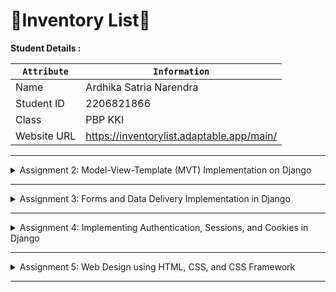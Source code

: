 # 📝Inventory List📝

**Student Details :**

|  `Attribute`  |               `Information`               |
|---------------|-------------------------------------------|
| Name          | Ardhika Satria Narendra                   |
| Student ID    | 2206821866                                |
| Class         | PBP KKI                                   |
| Website URL   | https://inventorylist.adaptable.app/main/ |

---
<details>
<summary>Assignment 2: Model-View-Template (MVT) Implementation on Django</summary>

## Questions and Answers

### -> How do you implement the tasks in the checklist?

1. **Creating a new Django project**

   To start building this application, I initiated a new Django project. Here's how I did it:
   
  - Opened the terminal or command prompt on my system.
  - Navigated to the directory where I wanted to store my Git projects using the command `cd <directory_name>`.
  - Initialized a new repository with the command `git init`. This command created an empty Git repository in my chosen directory.
  - Create and activate the virtual environment by running the following command `python -m venv env` and `env\Scripts\activate.bat`.
  - Created a file named requirements.txt and installed the dependencies with the following command `pip install -r requirements.txt`.
  - Create a Django project using this command `django-admin startproject inventory_list`.
  - Add "*" on `ALLOWED_HOST` in `settings.py`
```
ALLOWED_HOST = ["*"]
```
- Add `.gitignore` file
2. **Creating an app with the name main on that project**

    I needed to create a new app within my Django project. Here's the process I followed:
  - Ran the following command: `python manage.py startapp main`. This command created a new app named "main" within my project.
  - Add `'main'` to the list of existing applications in settings.py.
  - Create folder `templates` inside `main` also `main.html` inside the folder.

3. **Creating a URL routing configuration to access the 'main' app**

   To ensure that I could access the 'main' app, I set up URL routing. Here's how I configured it:
  - Opened the main project's `urls.py` file located in the project's root directory.
  - Imported the `include` function from `django.urls`: `from django.urls import path, include`.
  - Added a new URL pattern to include the 'main' app's URLs. For example:
    ```
    path('main/', include('main.urls')),
    ```
    This mapping directed the `/main/` URL path to the URLs defined in the `main` app's `urls.py`.

4. **Creating a model within the 'main' app**

   I needed to define a model within the 'main' app with specific attributes. Here's how I implemented it:
  - In the `main` app directory, I opened the `models.py` and modified it with the mandatory attributes.
  - In this step, I created a model named `Item` within the 'main' app. The model will define the attributes of items in my inventory management application.

5. **Creating a function in 'views.py' to return an HTML template**
   
     To display information about the application, app name, my name, and my class, I created a view function. Here's how I accomplished it:
  - In the `main` app directory, I opened the `views.py` file.
  - I defined a view function, for example, `show_main`, that took a `request` parameter.
  - Within the view function, I created a `context` dictionary with the necessary data, including app name, my name, and class.
  - I used the `render` function to render an HTML template (e.g., `main.html`) and passed the `context` data to it.

6. **Creating a URL routing to map the function in 'views.py'**

   To ensure that the view function I created is accessible through a URL, I configured URL routing within the 'main' app. Here's how I did it:
- In the `main` app directory, I created a `urls.py` file.
- I defined URL patterns within the `urls.py` file, for example:
     ```
     from django.urls import path
     from main.views import show_main

     app_name = 'main'

      urlpatterns = [
         path('', show_main, name='show_main'),
      ]
      ```
      This mapping directed the root URL (e.g., `/main/`) to the `show_main` view function.
     
7. **Deploying the app to Adaptable**
   
   To make the application accessible online, I deployed it to Adaptable or a similar hosting service. Here are the general steps I followed:
- I ensured that my Django project was under version control with Git.
- I pushed my project code to the GitHub repository.
- I used Adaptable or a similar service to deploy my Django application, following my lecture's deployment instructions to make the app accessible online.
  
---
### -> Create a diagram explaining the flow of client requests to a Django web app and its response

```mermaid
graph TB

    subgraph User
        A[Browser]
    end

    subgraph Django Environment
        B[urls.py]
        C[views.py]
        D[models.py]
        E[HTML Template]
    end

    subgraph Database
        F[Database Table]
    end

    %% Defining the flow in a square pattern
    A -->|1. HTTP Request| B
    B -->|2. URL Mapping| C
    C -->|3. Read or Write Data| D
    D -->|4. Data Access| F
    F -->|7. Return Data| D
    D -->|5. Render Template| E
    E -->|6. HTML Response| A
```
Here's a step-by-step explanation of the depicted process:

1. **HTTP Request**: The user makes a request via a web browser.
    - **Component**: Browser
    - **Action**: The browser sends an HTTP request to the Django environment.

2. **URL Mapping**: The request reaches the `urls.py` in the Django environment.
    - **Component**: urls.py
    - **Action**: Django uses the `urls.py` file to map the incoming request to the corresponding view.

3. **Read or Write Data**: The view (`views.py`) may need to read or write data to the database using Django models.
    - **Component**: views.py & models.py
    - **Action**: Depending on the nature of the request (e.g., GET, POST), the view might fetch or update data from the database using models.

4. **Data Access**: The views might also need to access certain HTML templates to generate a response.
    - **Component**: views.py & HTML Template
    - **Action**: The view fetches the relevant HTML template if needed.

5. **Render Template**: The models help in fetching the necessary data which is then used to populate and render the HTML templates.
    - **Component**: models.py & HTML Template
    - **Action**: The actual data is filled into the template to create a meaningful HTML page for the user.

6. **HTML Response**: The populated HTML template is then sent back as a response to the browser.
    - **Component**: HTML Template & Browser
    - **Action**: The rendered HTML page is displayed on the user's browser.

7. **Access**: This is a separate process where models interact with the database tables to perform CRUD operations.
    - **Component**: models.py & Database Table
    - **Action**: Direct interaction with the database to either create, read, update, or delete records.

To sum it up, when a user sends a request from their browser, Django processes it by mapping the request to a view, accessing the necessary data and templates, and then sending back the relevant HTML response. The database plays a central role, storing and providing data when needed.

---

### -> What is the purpose of a virtual environment? Can we create a Django web app without a virtual environment?
A virtual environment is a self-contained directory tree that contains a Python installation for a particular version of Python, along with a number of additional packages. The primary purpose of a virtual environment is to:
1. Isolation: Virtual environments allow Python projects to have isolated dependencies, ensuring that the requirements of each project are in harmony with those of others.
2. Dependency Management: To minimise issues, virtual environments manage different library versions across projects.
3. Version Control: Virtual environments make it easier to work with and test different Python versions.
4. Clean Environment: When starting a new project, we can create a new virtual environment to ensure we're working in a clean environment with only the necessary dependencies installed.

Yes, we can create a Django web app without a virtual environment. However, there are some downsides to this:
1. Potential Dependency Conflicts: Without using a virtual environment, it will risk running into issues where Django or one of its dependencies conflicts with another library or application on our system.
2. System Pollution: Installing everything globally can clutter the system's Python environment with unnecessary packages.
3. Versioning Issues: If we're working on two Django projects where one uses Django 2.x and the other uses Django 3.x, we'll face issues if we don't use separate virtual environments.
4. Deployment Challenges: It becomes more challenging to ensure that our production environment matches our development environment in terms of dependencies and versions, which can lead to unexpected behaviours and bugs.

Using virtual environments is a best practice in Python development, especially with web frameworks like Django, because of the challenges and risks mentioned above. While it's not strictly required, it's highly recommended.

---

### -> What is MVC, MVT, and MVVM? Explain the differences between the three.

**MVC (Model-View-Controller):**
- **Model**: Manages the data and business logic.
- **View**: Displays the data (the UI part).
- **Controller**: Handles the user's input and updates the Model and View.

**MVT (Model-View-Template):**
- **Model**: Represents the data structure.
- **View**: Controls what data is displayed and how (more like a controller).
- **Template**: How the data is displayed (akin to the view in MVC).

**MVVM (Model-View-ViewModel):**
- **Model**: Represents the data.
- **View**: Displays the data, purely the UI.
- **ViewModel**: An abstraction of the view, that holds presentational logic.

**Differences:** 
1. **MVC**: A discrete separation in which the controller serves as a connection between the Model and the View.
2. **MVT**: This is primarily used in Django. The "View" works more like a controller, whereas the "Template" is similar to the MVC view.
3. **MVVM**: Suitable for applications with an abundant user interface, such as those built using WPF or Angular. It connects the View and ViewModel, allowing them to communicate with one another.

While all three are architectural patterns aimed at separating concerns, they differ in how they divide jobs and duties.

</details>

---

<details>
<summary>Assignment 3: Forms and Data Delivery Implementation in Django</summary>

## Questions and Answers

### -> What is the difference between `POST` form and `GET` form in Django?
Let's compare POST and GET forms in Django. There are various significant dissimilarity listed below, which I will explain one by one in each category :
   1. **Data Transmission Method**: 
      - GET: Sends data via the URL. When a GET form is submitted, the form data is attached to the URL as query parameters.
      - POST: Sends data in the HTTP request body rather than the URL. It is more suited for transmitting big amounts of data or sensitive information.
   2. **Visibility**: 
      - GET: Because the data is in the URL, anyone who sees the URL can view it. A poor choice for private information.
      - POST: Because the data is in the request body, it is hidden from viewers.
   3. **Usage**: 
      - GET: Typically used for obtaining or retrieving data where the action does not change or influence the data on the server. For example, searching or filtering results.
      - POST: Used for activities that modify data or have side effects, such as submitting a form to register an account or placing an order.
   4. **Data Limits**: 
      - GET: Limited by the URL length, which is normally around 2,000 characters, however this limit may differ by browser and server.
      - POST: Can handle a significantly higher quantity of data because it is in the request body.
   5. **Idempotency (a bit technical, but useful to know)**:
      - GET: Considered independent, which means that making the same request numerous times should produce the same response without producing any side effects.
      - POST: Not idempotent. Submitting a POST request several times may result in the creation of multiple resources or the triggering of various actions.

---

### -> What are the main differences between XML, JSON, and HTML in the context of data delivery?
I will explain the distinction using a simple illustration to make it clear :
   1. **Extensible Markup Language (XML)**:
      Consider XML to be a nice gift box with each thing carefully labelled. You've assigned tags to each item of data.         It's the same as wrapping a toy and labelling it: <toy>Train set</toy>. It's thorough, but with all many labels, it       can feel a little heavy. XML can be used for organised and self-descriptive data.

   2. **JSON (JavaScript Object Notation)**:
      JSON is similar to those reusable gift bags. It's more sleek and manageable than the box. Instead of utilising            elaborate labels like XML, JSON employs a basic key-value pair system, similar to tagging a gift with "toy": "Train       set." It's grown highly popular due to its light weight and ease of reading. JSON is preferred for simple data            transfer and JavaScript interaction.

   3. **HTML  (Hypertext Markup Language)**:
      HTML, on the other hand, is a little different. Consider it a gift wrapped to display and show off bits of what's         inside, similar to clear gift bags or wrappers. It is not only about the data, but also about how it appears and is       presented. It's intended to be seen in web browsers, displaying content in an aesthetically organised manner. HTML        is concerned with presenting data in a visual format, with an emphasis on its appearance and layout.
      
---

### -> Why is JSON often used in data exchange between modern web applications?
JSON is simple to produce and understand because it uses a human-readable format of key-value pairs and arrays. Unlike XML, another popular data format for online applications, JSON does not require any particular tags, attributes, or schemas. Because of its quick data transfer and web service processing results, human-readable text/code, lightweight nature, and fewer coding requirements, JSON is frequently utilised in data exchange across modern web applications. JSON is text-based, making it user friendly for developers. It also provides an easy-to-parse data format, implying less code is required for interpreting. Moreover, JSON supports better database schema and is highly interoperable/compatible with applications/technologies including the WebSocket, GraphSQL, and RESTful (Representational State Transfer) website services.

---

### -> Explain how you implemented the checklist above step-by-step (not just following the tutorial).
1. **Create a new file inside the `main` folder named `forms.py`**

   I created a new file inside the `main` folder named `forms.py` to creating a form that interfaces with my database models, specifically to add, edit, or display products.
   
   ```
   from django.forms import ModelForm
   from main.models import Product

   class ProductForm(ModelForm):
       class Meta:
           model = Product
           fields = ["name", "price", "description"]
      ```

2. **Create a base template**

   In this step, I created a folder named `templates` in the **root directory**. Inside the `templates` folder, I also created a file named `base.html`. This file will serve as a base template, providing a general structure for my website's pages.

   ```
   {% load static %}
   <!DOCTYPE html>
   <html lang="en">
       <head>
           <meta charset="UTF-8" />
           <meta
               name="viewport"
               content="width=device-width, initial-scale=1.0"
           />
           {% block meta %}
           {% endblock meta %}
       </head>

       <body>
           {% block content %}
           {% endblock content %}
       </body>
   </html>
   
   ```
   
3. **Updating `views.py`**
   
   At this stage, I incorporated certain imports and devised a new function named `create_product` that takes a `request` parameter. Concurrently, I adjusted the `show_main` function within `views.py`.

   During this phase, I enhanced the `views.py` to support product creation and introduced the capability to retrieve data in both XML and JSON formats. I also added functionality to obtain data based on the product ID in both XML and JSON formats.
   
   ```
   from django.shortcuts import render
   from django.http import HttpResponseRedirect
   from django.urls import reverse
   from main.forms import ProductForm
   from main.models import Product
   from django.http import HttpResponse
   from django.core import serializers

   def show_main(request):
       products = Product.objects.all()

       counter = products.count()

       context = {
           'app_name':'Inventory List',
           'name': 'Ardhika Satria Narendra',
           'class': 'PBP KKI',
           'products': products,
           'counter' : counter,
       }

       return render(request, 'main.html', context)

   def create_product(request):
       form = ProductForm(request.POST or None)

       if form.is_valid() and request.method == "POST":
           form.save()
           return HttpResponseRedirect(reverse('main:show_main'))

       context = {'form': form}
       return render(request, "create_product.html", context)

   def show_xml(request):
       data = Product.objects.all()
       return HttpResponse(serializers.serialize("xml", data), content_type="application/xml")

   def show_json(request):
       data = Product.objects.all()
       return HttpResponse(serializers.serialize("json", data), content_type="application/json")

   def show_xml_by_id(request, id):
       data = Product.objects.filter(pk=id)
       return HttpResponse(serializers.serialize("xml", data), content_type="application/xml")

   def show_json_by_id(request, id):
       data = Product.objects.filter(pk=id)
       return HttpResponse(serializers.serialize("json", data), content_type="application/json")
   ```

4. **Add new routings to `urls.py`**
   
   I imported the previously created `create_product` function. `from main.views import show_main, create_product` and also add a new url path inside the `urlpatterns` list to access the previously imported function.
   
   ```
   # main/urls.py
   
   # ...
   
   urlpatterns = [
       path('', show_main, name='show_main'),
       path('create-product', create_product, name='create_product'),
       path('xml/', show_xml, name='show_xml'),
       path('json/', show_json, name='show_json'),
       path('xml/<int:id>/', show_xml_by_id, name='show_xml_by_id'),
       path('json/<int:id>/', show_json_by_id, name='show_json_by_id'),
   ```

5. **Creating a new HTML file named `create_product.html`**

   At this point, I navigated to the templates subdirectory inside the main folder and crafted a new HTML file named `create_product.html`. This code is used for creating a web form to add new products  and submit them to the database.
   
   ```
   {% extends 'base.html' %} 

   {% block content %}
   <h1>Add New Product</h1>

   <form method="POST">
       {% csrf_token %}
       <table>
           {{ form.as_table }}
           <tr>
               <td></td>
               <td>
                   <input type="submit" value="Add Product"/>
               </td>
           </tr>
       </table>
   </form>

   {% endblock %}
   ```
   
6.  **Updating `main.html`**

      I added this code between `{% block content %}` and `{% endblock content %}` to display product data in a table format and included a button to redirect users to the form page.
    
      ```
      ...
      <table>
          <tr>
              <th>Name</th>
              <th>Price</th>
              <th>Description</th>
              <th>Date Added</th>
          </tr>

          {% comment %} Below is how to show the product data {% endcomment %}

          {% for product in products %}
              <tr>
                  <td>{{product.name}}</td>
                  <td>{{product.price}}</td>
                  <td>{{product.description}}</td>
                  <td>{{product.date_added}}</td>
              </tr>
          {% endfor %}
      </table>

      <br />

      <a href="{% url 'main:create_product' %}">
          <button>
              Add New Product
          </button>
      </a>

      {% endblock content %}
      ```

---

### -> Access the five URLs in point 2 using Postman, take screenshots of the results in Postman, and add them to `README.md`.
1. **http://localhost:8000/**

   ![image](https://github.com/ardhika23/inventory_list/assets/143513359/1058fa3c-2730-46ef-b356-3f08a805afd8)

2. **http://localhost:8000/xml**

    ![image](https://github.com/ardhika23/inventory_list/assets/143513359/100aa3e5-3797-45ae-920f-1a40bafa4a59)

3. **http://localhost:8000/json**

   ![image](https://github.com/ardhika23/inventory_list/assets/143513359/bee6fd68-697c-45ef-9365-133dfb673e9c)


4. **http://localhost:8000/xml/2**
   
   ![image](https://github.com/ardhika23/inventory_list/assets/143513359/c0359d7b-d26e-480e-9d27-7e58c63139ce)

5. **http://localhost:8000/json/2**

   ![image](https://github.com/ardhika23/inventory_list/assets/143513359/b99d6dbc-9d68-445d-be1f-f099c66e6512)

</details>

---

<details>
<summary>Assignment 4: Implementing Authentication, Sessions, and Cookies in Django</summary>

## Questions and Answers

### -> What is `UserCreationForm` in Django? Explain its advantages and disadvantages.
`UserCreationForm` is a built-in form that eases us to create a user registration form. With this form, we can create a registration form without needing to code it from scratch. The `UserCreationForm` in Django is a model form class, provided by Django’s authentication framework, which is specifically designed to manage the user creation process. Django is a high-level Python Web framework that encourages rapid development and clean, pragmatic design.

**`UserCreationForm` Overview**:
`UserCreationForm` is used to create new user instances. It comes pre-built with fields for the username, password1 (password), and password2 (password confirmation). When used in combination with Django’s authentication views and templates, it provides an out-of-the-box solution for user registration.

**Advantages of `UserCreationForm`**:
   1. **Simplicity and Time Efficiency**:
      - It is straightforward and easy to use. 
      - It helps in creating user registration forms quickly as it includes the essential fields required for user   creation.
      - Saves time as developers do not have to create a registration form from scratch.

   2. **Security**:
      - Manages password hashing and salting, ensuring password security.
      - It includes built-in validation for password confirmation and can include custom password validation rules.

   3. **Customizability and Extensibility**:
      - Can be extended to include additional fields if the default fields are not sufficient for the application’s needs.
      - Can be customized to alter its default behavior and appearance.
        
   4. **Integration**:
      - Easily integrates with Django’s built-in User model and authentication system.
      - Can be readily used with Django’s class-based views, like CreateView, to quickly create registration views.
        
**Disadvantages of `UserCreationForm`**:
   1. **Limited Fields**:
      - It comes with a very limited set of fields – username, password1, and password2. If more information needs to be collected during user registration, developers will have to extend this form or create a custom form.

   2. **Styling and Customization**:
      - The default form may not meet the styling or structural requirements of all projects, necessitating additional customization which may not be straightforward for beginners.

   3. **Overhead**:
      - For extremely simple or unconventional projects, the built-in form and the accompanying processes might seem to have unnecessary overhead.
      - If the project requires a highly custom user creation process, developers might opt to create their own user creation forms and views.

---

### -> What is the difference between authentication and authorization in Django application? Why are both important?
Authentication and Authorization are crucial security mechanisms, and though they are related, they serve different purposes. Here’s a detailed breakdown of what they mean and why they are essential, especially in a Django application:

**Authentication**:
- **Definition**: Authentication is the process of verifying the identity of a user, system, or application. It ensures that a user is who they claim to be.
- **In Django**: Django’s built-in authentication system handles user authentication. It provides forms and views to handle user login, logout, password reset, etc.
- **Importance**: Without authentication, there is no way to ensure that users are who they say they are, leading to significant security risks. It is the fundamental step before authorization and is crucial to protect user data and restrict access.
  
**Authorization**:
- **Definition**: Authorization is the process of verifying what a user, system, or application is allowed to do after they are authenticated. It determines the permissions an authenticated user has within the application.
- **In Django**: Django provides a built-in permission system to handle user authorization. It allows defining permissions at the model level and associating them with user instances. Django also supports creating custom permissions to implement complex authorization rules.
- **Importance**: Authorization is crucial to protect sensitive operations and data within the application. It ensures that users can only perform actions and access data they are allowed to, preventing unauthorized access and modifications.

**Why are Both Important in a Django Application?**

   1. **Security**:
      - Together, authentication and authorization provide a layer of security that protects user data and resources from unauthorized access and potential malicious activities.
      - They ensure that only authenticated and authorized users can access certain parts of the application, preventing security breaches.

   2. **User Management**:
      - They allow developers to implement user management within applications, giving different access levels to different users, such as regular users, staff users, and superusers.
   - This is essential for creating multi-user applications with different roles and responsibilities, such as admin panels.
     
   3. **Data Integrity**:
      - They help maintain data integrity by preventing unauthorized modifications or deletions of data.
      - By controlling who has access to modify data, they help in maintaining the reliability and accuracy of the application data.
        
   4. **Compliance**:
      - Many applications need to comply with various regulatory standards that require strict authentication and authorization mechanisms to protect user data.
      - Implementing proper mechanisms is crucial for legal compliance and protecting user privacy.
        
   5. **User Trust**:
      - Implementing robust authentication and authorization processes can help in building trust with the users as they can be assured that their data is secure and can only be accessed or modified by authorized entities.

---

### -> What are cookies in website? How does Django use cookies to manage user session data?
**Cookies in Websites**:
Cookies are small pieces of data stored on the client-side, which the web server sends to the user's web browser. The browser may then store the cookie and send the cookie information back to the server with every subsequent request to the same server. Typically, it's used to tell if two requests come from the same browser, like storing and managing user preferences, tracking users, and enabling session management on websites.

**Django and Cookies for Session Management**:
Django can use cookies to manage user session data, allowing for persistent sessions across requests. In Django, when a user logs in, the server creates a unique session ID and sends it to the client as a cookie. When the client sends a subsequent request, it includes the session ID cookie, allowing the server to retrieve the corresponding session data stored on the server-side.

---

### -> Are `cookies` secure to use? Is there potential risk to be aware of?
Yes, cookies can be secure to use when proper security measures are applied, but there are potential risks to be aware of.

**Risks**:
   1. **Session Hijacking**: Cookies can be stolen, enabling unauthorized users to impersonate the legitimate user.
   2. **Cross-Site Scripting (XSS)**: Cookies can be accessed through malicious scripts.
   3. **Cross-Site Request Forgery (CSRF)**: Attackers can force users to perform actions unknowingly.
   4. **Man-In-The-Middle Attacks**: Cookies can be intercepted over insecure connections.
   5. **Third-Party Tracking**: Privacy concerns due to tracking users across different sites.
   6. **Data Integrity**: Tampering risk if cookies are not properly signed and encrypted.
   
**Mitigations**:
   1. **Use HttpOnly Attribute**: To protect cookies from being accessed by client-side scripts.
   2. **Use Secure Attribute**: To ensure cookies are sent only over HTTPS.
   3. **Implement SameSite Attribute**: To protect against CSRF attacks.
   4. **Obtain User Consent**: For setting cookies and inform them about cookie policies.
   5. **Do Not Store Sensitive Data**: Store sensitive data server-side and use cookies only for storing session IDs or non-sensitive data.
   6. **Sign and Encrypt Cookies**: To ensure data integrity and confidentiality.

---

### -> Explain how you implemented the *checklist* above step-by-step (not just following the tutorial).

1. **Developing Registration Form and Functionality**
   - Initiate the virtual environment and open the `views.py` file. Subsequently, incorporate the imports for `redirect`,    `UserCreationForm`, and `messages` at the commencement of the file.
   ```
     from django.shortcuts import redirect
     from django.contrib.auth.forms import UserCreationForm
     from django.contrib import messages
     ```
   - Create a `register` function in `views.py`
     ```
     def register(request):
     form = UserCreationForm()

       if request.method == "POST":
           form = UserCreationForm(request.POST)
           if form.is_valid():
               form.save()
               messages.success(request, 'Your account has been successfully created!')
               return redirect('main:login')
       context = {'form':form}
       return render(request, 'register.html', context)
      ```
   - Construct a new HTML file and name it `register.html`, placing it within the main/templates directory.
     
      ```
        {% extends 'base.html' %}

         {% block meta %}
             <title>Register</title>
         {% endblock meta %}

         {% block content %}  

         <div class = "login">
    
             <h1>Register</h1>  

                 <form method="POST" >  
                     {% csrf_token %}  
                     <table>  
                         {{ form.as_table }}  
                         <tr>  
                             <td></td>
                             <td><input type="submit" name="submit" value="Daftar"/></td>  
                         </tr>  
                     </table>  
                 </form>

               {% if messages %}  
                 <ul>   
                     {% for message in messages %}  
                         <li>{{ message }}</li>  
                         {% endfor %}  
                 </ul>   
             {% endif %}

         </div>  

         {% endblock content %}

         ```

2. **Developing a Login Function, Incorporating Last Login Date to Cookies, and Displaying Last Login on the Main Page**
   
      - Within `views.py`, integrate `authenticate` and `login`. Subsequently, formulate a `login_user` function that retrieves the last login date and incorporates it into the cookie, as demonstrated in the following code:
      ```
      from django.contrib.auth import authenticate, login
      ```

      ```
      def login_user(request):
          if request.method == 'POST':
           username = request.POST.get('username')
           password = request.POST.get('password')
           user = authenticate(request, username=username, password=password)
           if user is not None:
               login(request, user)
               response = HttpResponseRedirect(reverse("main:show_main")) 
               response.set_cookie('last_login', str(datetime.datetime.now()))
               return response
           else:
               messages.info(request, 'Sorry, incorrect username or password. Please try again.')
         context = {}
       return render(request, 'login.html', context)
      ```

      - Construct a new HTML file, naming it `login.html`, and position it inside the main/templates directory.
     
      ```
      {% extends 'base.html' %}

      {% block meta %}
          <title>Login</title>
      {% endblock meta %}

      {% block content %}

      <div class = "login">

          <h1>Login</h1>

          <form method="POST" action="">
              {% csrf_token %}
              <table>
                  <tr>
                      <td>Username: </td>
                      <td><input type="text" name="username" placeholder="Username" class="form-control"></td>
                  </tr>
                    
                  <tr>
                      <td>Password: </td>
                      <td><input type="password" name="password" placeholder="Password" class="form-control"></td>
                  </tr>

                  <tr>
                       <td></td>
                      <td><input class="btn login_btn" type="submit" value="Login"></td>
                  </tr>
              </table>
          </form>

          {% if messages %}
              <ul>
                  {% for message in messages %}
                      <li>{{ message }}</li>
                  {% endfor %}
              </ul>
          {% endif %}     
        
          Don't have an account yet? <a href="{% url 'main:register' %}">Register Now</a>

      </div>

      {% endblock content %}

      ```

   - Modify `views.py` and incorporate the logout_user function as illustrated below:
     
     ```
      def logout_user(request):
          logout(request)
          response = HttpResponseRedirect(reverse('main:login'))
          response.delete_cookie('last_login')
          return response
     ```
     
    Establish the routing for this function in `urls.py`. Integrate a `logout` button in `main.html` to facilitate user logout.

3. **Implementing Access Restrictions to the Main Page for Unauthenticated Users**
      
     Within `views.py`, incorporate `login_required` and then place `@login_required(login_url='/login')` above the `show_main` function to enforce login restrictions.

4. **Refining the create_product Function**
      
     ```
      def create_product(request):
      form = ProductForm(request.POST or None)

      if form.is_valid() and request.method == "POST":
          product = form.save(commit=False)
          product.user = request.user
          product.save()
          return HttpResponseRedirect(reverse('main:show_main'))
   
     ```

     The `create_product` function in Django initializes a `ProductForm`, either with the submitted POST data if available or as an unpopulated form if no data is present. Upon the form's submission and subsequent validation, the function employs `form.save(commit=False)`, allowing for alterations to the product object prior to its database storage. It specifically assigns the currently authenticated user to the product’s user attribute, linking the product to the appropriate user. Post the assignment of the user attribute, the product object undergoes storage in the database through `product.save()`. Subsequently, the user experiences a redirection to the 'main:show_main' URL pattern, signaling the successful product creation.

   - Modify the `show-main` function :
   ```
   def show_main(request):
       products = Product.objects.filter(user=request.user)

       context = {
           'name': request.user.username,
       ...
   ...

   ```

5. **Account and Dummy Data Creation**
   
   Establish two user accounts and generate three dummy data entries for each account, utilizing the previously defined model.

</details>

---

<details>
<summary>Assignment 5: Web Design using HTML, CSS, and CSS Framework</summary>

## Questions and Answers

### -> Explain the purpose of some CSS element selector and when to use it.

1. The CSS element selector is a sort of selector that targets HTML elements based on their tag name. It enables you to apply styles to all instances of a specified HTML element in your document. The CSS element selector is like to pointing to a category of goods at a store and saying, "I want all goods of this category to look this way." For instance, if you're in a shop and decide that all hardcover books should have blue stickers, "hardcover books" would be the equivalent of the "element" in CSS.

   Purpose:
1. Uniformity: By using the element selector, all elements of the same type will have the same appearance. This ensures that the design of your website is consistent.
2. Simplicity: Instead of adding a class or an ID to each and every element you want to style, simply use the element's name, making your HTML clearer.
3. Baseline Styles: Using default styles for elements (such as the default font for all paragraphs) to set the tone for further styles is a frequent practise

   How to use it: 

   Imagine you have an HTML document, and you want to style all the paragraphs (`<p>`) and headings (`<h1>`).

   HTML:
   ```html
   <h1>Welcome to My Website</h1>
   <p>This is a paragraph about my website.</p>
   <h1>Another Heading</h1>
   <p>Here is another paragraph with more details.</p>
   ```

   CSS:
   To make all the `<h1>` elements have a red color and all the `<p>` elements have a blue color, you'd use the CSS element selector like this:

   ```css
   h1 {
       color: red;
   }

   p {
       color: blue;
   }
   ```

   In this example:

   - `h1` is the element selector for all `<h1>` elements.
   - `p` is the element selector for all `<p>` elements.

   Whenever the browser sees these selectors in the CSS, it says, "Alright, every `<h1>` tag should be red, and every `<p>` tag should be blue."

   A Quick Tip:

   Remember that styles set using element selectors are the baseline and can be overridden by more specific selectors (like class or ID selectors). So if you have a particular `<p>` that you want in green, you'd give it a class (e.g., `<p class="special">`) and then define that class in your CSS to override the blue color.

---

### -> Explain some of the HTML5 tags that you know.

Imagine you have an old phone model, then one day a newer model with cooler features and greater performance is released. Similarly, HTML5 is the most recent version of HTML (as of my previous update). It's similar to an upgrade that includes new capabilities and improved compatibility for modern web features.

I'll explain HTML5 tags in a very approachable way.

`<header>`
Think about a favourite magazine. You're aware that the magazine's name and perhaps this month's primary feature are at the top? That resembles the "header" tag. The title, logo, and major navigation of a website are often found in the first part of the page.

`<footer>`
Flip that magazine now all the way to the end. The page numbers, publication information, and possibly a few brief disclaimers will all be visible. Your "footer" on the web is that. The area at the bottom of your page is a handy place for credits, links, and other information.

`<nav>`
Do you recall those directories from the malls? the ones that outline the locations of each store? That resembles the "nav" bar. It's designed specifically for important navigation links to make it easier for users to navigate your website.

`<article>`
Let's get back to our magazine. An "article" is any story, feature, or interview that can be taken in isolation and comprehended. A blog post, news article, or any other self-contained piece of material would then be included in a "article" tag on a website.

`<section>`
Consider a book chapter. Each chapter has an own topic, correct? The "<section>" element is used on web pages to arrange related material under a theme. 

`<figure>` and `<figcaption>`
Have you ever seen those expensive coffee table books with large photos and short captions? The "figcaption" tag is that tiny caption, while the "<figure>" tag is like that image. Together, they present content (often an image) and a caption that go along with it.

Example:

```
html
<figure>
    <img src="cute-dog.jpg" alt="A fluffy dog">
    <figcaption>Meet Fluffy, the cutest dog in town.</figcaption>
</figure>
```

`<aside>`
Think of those little boxes or side notes in textbooks that give extra, but non-essential information. That's what <aside> does on a webpage. It holds content related to the main content but can be read separately, like a sidebar with fun facts.

`<canvas>`
Do you have any memories of drawing on white paper as as a kid? Similar to that blank sheet, but digital, is "canvas." It doesn't accomplish much by itself, but with a little help from JavaScript, it can transform into a place for images, animations, or even games.

---

### -> What are the differences between margin and padding?

I'll explain it by comparing it to a gift package.

Padding: The padding is the area between the gift and the box's inside walls. It is the area *within* the element's border, between the element's content and its border.

Margin:
This box is now placed within a gift bag. The margin is similar to the space between the box and the gift bag's interior walls. It is the area *outside* the element's border, between the element's border and elements around it.

So in simpler terms:
- Padding is the space *inside* the box, giving cushion to the content.
- Margin is the space *outside* the box, separating it from other boxes.

---

### -> What are the differences between the CSS framework Tailwind and Bootstrap? When should we use Bootstrap rather than Tailwind, and vice versa?

With Bootstrap, you may get ready-made elements with a specified appearance, such as buttons and navbars. Although they are pre-styled, you can customise them. On the other hand, Taliwind Offers low-level utility classes that help you create original designs from beginning. You create your own parts by fusing these tools rather than using premade ones. Although both Bootstrap and Tailwind CSS are well-liked front-end frameworks and technologies, their functions and methods of web creation differ. A comparison is provided below, along with advice on when you might prefer to utilise one over the other:

Bootstrap:

1. Component Library: Bootstrap comes with a collection of pre-made components, like navbars, modals, carousels, and others. Bootstrap could be a nice option if you require these right out of the box.
2. Theming: Bootstrap is designed with a theming system that allows you to simply change the appearance of the entire framework by modifying a few Sass variables.
3. Opinionated Design: Bootstrap has default design choices that make it easier to start a project quickly. If not customised, this could result in a lot of websites having a similar appearance.
4. JavaScript Plugins: To provide some components more functionality, Bootstrap includes a number of jQuery plugins. Bootstrap is useful if you currently use jQuery and want these capabilities.4. JavaScript Plugins: Bootstrap includes several jQuery plugins to provide additional functionality to some components. If you're already using jQuery and want these features, Bootstrap is beneficial.

Use Bootstrap When:
- MVP or rapid prototyping.
- When a large component library is required.
- When you don't want to deal with component-by-component design decisions.

CSS Tailwind

1. Utility-first: Tailwind offers low-level utility classes rather than pre-styled components. This method enables quick development without having to leave your HTML, but it also could require you to create extra class names.
2. Tailwind's level of customization is high. The spacing, colours, and other aspects of the design system can all be changed by modifying the configuration file.
3. Less Opinionated Design: Tailwind does not impose a specific aesthetic. It offers resources for designing, which might result in websites with more distinctive looks.
4. Tailwind just uses CSS; it does not need JavaScript. You must incorporate JavaScript libraries or create your own scripts if you want interactive components.
5. Smaller Bundles: You can reduce file sizes by removing unnecessary CSS with the help of programmes like PurgeCSS (which is now included in Tailwind by default).

When to Use Tailwind CSS: - Projects where you desire a distinctive design or additional design flexibility.
- When you prefer to work with HTML and take a utility-first approach.
- If you want to make sure the final build has the bare minimum of unnecessary CSS.
- JavaScript applications employing React, Vue, or Angular, among other contemporary frameworks.

In the end, it comes down to individual prefrence and the particular requirements of the project. Choose Bootstrap if you want pre-made elements and design. Choose Tailwind CSS if you prefer greater customizability, flexibility, and a utility-first philosophy. In any case, both programmes are widely used, have sizable communities, and rich documentation

---

### -> Explain how you implemented the checklist above step-by-step (not just following the tutorial).

1. **Adding bootstrap framework**

2. **Modify Templates**
   
   - base.html
  
```
{% load static %}
<!DOCTYPE html>
<html lang="en">

<head>
    {% block meta %}
    <meta charset="UTF-8" />
    <meta name="viewport" content="width=device-width, initial-scale=1">
    {% endblock meta %}
    <link href="https://cdn.jsdelivr.net/npm/bootstrap@5.3.2/dist/css/bootstrap.min.css" rel="stylesheet"
        integrity="sha384-T3c6CoIi6uLrA9TneNEoa7RxnatzjcDSCmG1MXxSR1GAsXEV/Dwwykc2MPK8M2HN" crossorigin="anonymous">
    <style>
        body {
            background-color: rgb(245, 245, 220);
            ;

        }

        table {
            background-color: rgb(255, 230, 204);
        }

        .navbar {
            background-color: #E8A87C;
        }

        .card {
            background-color: rgb(255, 230, 204);
        }
    </style>
</head>

<body>
    {% block content %}
    {% endblock content %}
</body>
<script src="https://cdn.jsdelivr.net/npm/bootstrap@5.3.2/dist/js/bootstrap.bundle.min.js"
    integrity="sha384-C6RzsynM9kWDrMNeT87bh95OGNyZPhcTNXj1NW7RuBCsyN/o0jlpcV8Qyq46cDfL"
    crossorigin="anonymous"></script>

</html>
   
```

   - main.html

```
{% extends 'base.html' %}

{% block content %}

<nav class="navbar" style="background-color: bisque;">
    <div class="container-fluid">
        <a class="navbar-brand" href="#">
            <h2>Inventory List Page</h2>
        </a>

        <span class="navbar-text">
            <h3>Welcome, {{ name }}</h3>
            <span>{{ class }}</span>
        </span>

        <button class="navbar-toggler" type="button" data-bs-toggle="collapse" data-bs-target="#navbarSupportedContent"
            aria-controls="navbarSupportedContent" aria-expanded="false" aria-label="Toggle navigation">
            <span class="navbar-toggler-icon"></span>
        </button>
        <div class="collapse navbar-collapse" id="navbarSupportedContent">
            <ul class="navbar-nav me-auto mb-2 mb-lg-0">
                <li class="nav-item">
                    <a class="nav-link active" aria-current="page" href="/">Home</a>
                </li>
                <li class="nav-item">
                    <a class="nav-link" href="{% url 'main:logout' %}">Logout</a>
                </li>
            </ul>
            <form class="d-flex" role="search">
                <input class="form-control me-2" type="search" placeholder="Search" aria-label="Search">
                <button class="btn btn-outline-success" type="submit">Search</button>
            </form>
        </div>
    </div>
</nav>

<style>
    .space-below-navbar {
        margin-top: 50px;
    }
</style>

<div class="container space-below-navbar">
    <div class="row justify-content-center">
        <div class="col-md-10">
            <table class="table table-bordered">
                <thead>
                    <tr>
                        <th>Name</th>
                        <th>Amount</th>
                        <th>Price</th>
                        <th>Description</th>
                        <th>Date Added</th>
                        <th>Actions</th>
                    </tr>
                </thead>
                <tbody>
                    {% for product in products %}
                    <tr>
                        <td>{{product.name}}</td>
                        <td>
                            <div class="amount-box">
                                <a href="{% url 'main:decrement_product' product.id %}">
                                    <button class="btn btn-primary btn-sm">-</button>
                                </a>
                                <span class="amount-value">{{product.amount}}</span>
                                <a href="{% url 'main:increment_product' product.id %}">
                                    <button class="btn btn-primary btn-sm">+</button>
                                </a>
                            </div>
                        </td>
                        <td>{{product.price}}</td>
                        <td>{{product.description}}</td>
                        <td>{{product.date_added}}</td>
                        <td>
                            <a href="edit-product/{{ product.id }}">
                                <button type="submit" class="btn btn-dark">Edit Product</button>
                            </a>
                            <a href="delete-product/{{ product.id }}">
                                <button class="btn btn-dark">Delete Product</button>
                            </a>
                        </td>
                    </tr>
                    {% endfor %}
                </tbody>
            </table>
        </div>
    </div>
</div>

<style>
    .space-below-table {
        margin-bottom: 50px;
    }
</style>

<p>You have saved {{counter}} items in this application</p>

<style>
    .btn-standard {
        width: 200px;
        height: 50px;
        display: inline-block;
        text-align: center;
        vertical-align: middle;
        padding: 10px 20px;
    }

    table td,
    table th {
        text-align: center;
        padding: 10px 5px;
    }

    table {
        border-collapse: collapse;
        width: 100%;
    }

    table,
    th,
    td {
        border: 1px solid black;
    }

    .amount-value {
        margin: 0 10px;
    }

    .table.table-bordered tbody tr:last-child {
        background-color: lightgray;
        color: black;
    }
</style>

<h5>Last login session: {{ last_login }}</h5>

<a href="{% url 'main:create_product' %}">
    <button>
        Add New Product
    </button>
</a>

<a href="{% url 'main:logout' %}">
    <button>
        Logout
    </button>
</a>

{% endblock content %}
```

   - login.html

```
<style>

</style>

{% extends 'base.html' %}

{% block meta %}
    <title>Login</title>
    <!-- Make sure to include Bootstrap's CSS if not already in 'base.html' -->
    <link href="https://maxcdn.bootstrapcdn.com/bootstrap/4.5.2/css/bootstrap.min.css" rel="stylesheet">
{% endblock meta %}

{% block content %}

<div class="container h-100">
    <div class="row justify-content-center h-100">
        <div class="col-6 align-self-center">
            <div class="card">
                <div class="card-body">

                    <h1 class="text-center">Inventory List</h1>

                    <form method="POST" action="">
                        {% csrf_token %}
                        <div class="form-group">
                            <label for="username">Username:</label>
                            <input type="text" id="username" name="username" placeholder="Username" class="form-control">
                        </div>
                        
                        <div class="form-group">
                            <label for="password">Password:</label>
                            <input type="password" id="password" name="password" placeholder="Password" class="form-control">
                        </div>

                        <div class="text-center">
                            <input class="btn btn-primary login_btn" type="submit" value="Login">
                        </div>
                    </form>

                    {% if messages %}
                        <ul class="mt-3">
                            {% for message in messages %}
                                <li>{{ message }}</li>
                            {% endfor %}
                        </ul>
                    {% endif %}     

                    <p class="text-center mt-3">Don't have an account yet? <a href="{% url 'main:register' %}">Register Now</a></p>

                </div>
            </div>
        </div>
    </div>
</div>

{% endblock content %}
```

4. register.html

```
<style>

</style>

{% extends 'base.html' %}

{% block meta %}
    <title>Register</title>
    <!-- Make sure to include Bootstrap's CSS if not already in 'base.html' -->
    <link href="https://maxcdn.bootstrapcdn.com/bootstrap/4.5.2/css/bootstrap.min.css" rel="stylesheet">
{% endblock meta %}

{% block content %}

<div class="container h-100">
    <div class="row justify-content-center h-100">
        <!-- Adjusting the column width here -->
        <div class="col-8 align-self-center">
            <div class="card">
                <!-- Adding some custom padding inside the card for more spacing -->
                <div class="card-body py-5 px-4">

                    <div class="login">

                        <h1>Register</h1>

                        <form method="POST">
                            {% csrf_token %}
                            <table>
                                {{ form.as_table }}
                                <tr>
                                    <td></td>
                                    <td><input type="submit" name="submit" value="Daftar"/></td>
                                </tr>
                            </table>
                        </form>

                        {% if messages %}
                            <ul>
                                {% for message in messages %}
                                    <li>{{ message }}</li>
                                {% endfor %}
                            </ul>
                        {% endif %}

                    </div>

                </div>
            </div>
        </div>
    </div>
</div>

{% endblock content %}

```

   - register.html

```
<style>

</style>

{% extends 'base.html' %}

{% block meta %}
    <title>Register</title>
    <!-- Make sure to include Bootstrap's CSS if not already in 'base.html' -->
    <link href="https://maxcdn.bootstrapcdn.com/bootstrap/4.5.2/css/bootstrap.min.css" rel="stylesheet">
{% endblock meta %}

{% block content %}

<div class="container h-100">
    <div class="row justify-content-center h-100">
        <!-- Adjusting the column width here -->
        <div class="col-8 align-self-center">
            <div class="card">
                <!-- Adding some custom padding inside the card for more spacing -->
                <div class="card-body py-5 px-4">

                    <div class="login">

                        <h1>Register</h1>

                        <form method="POST">
                            {% csrf_token %}
                            <table>
                                {{ form.as_table }}
                                <tr>
                                    <td></td>
                                    <td><input type="submit" name="submit" value="Daftar"/></td>
                                </tr>
                            </table>
                        </form>

                        {% if messages %}
                            <ul>
                                {% for message in messages %}
                                    <li>{{ message }}</li>
                                {% endfor %}
                            </ul>
                        {% endif %}

                    </div>

                </div>
            </div>
        </div>
    </div>
</div>

{% endblock content %}

```

</details>

---
